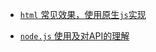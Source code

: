 
* [`html` 常见效果，使用原生`js`实现](https://github.com/MengYP/HtmlEffects/tree/master/projects/html_effects) 

* [`node.js` 使用及对API的理解](https://github.com/MengYP/HtmlEffects/tree/master/projects/nodejs)

